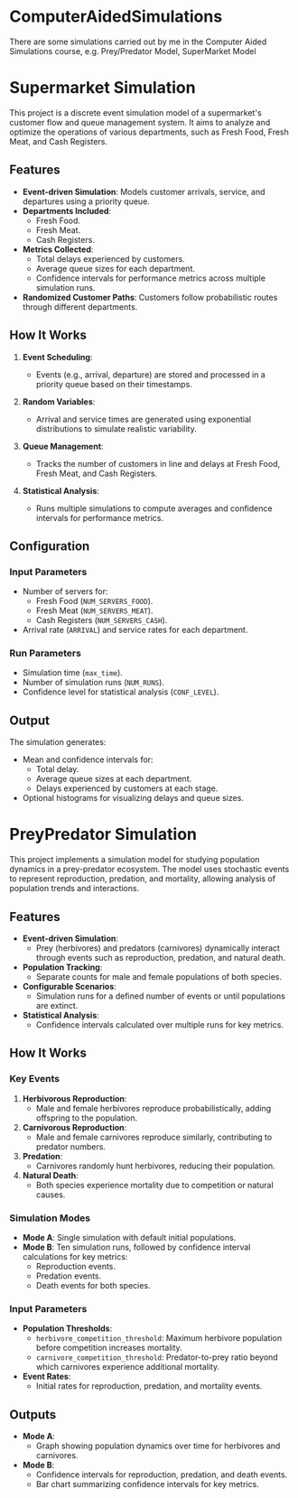 # ComputerAidedSimulations
There are some simulations carried out by me in the Computer Aided Simulations course, e.g. Prey/Predator Model, SuperMarket Model
# Supermarket Simulation

This project is a discrete event simulation model of a supermarket's customer flow and queue management system. It aims to analyze and optimize the operations of various departments, such as Fresh Food, Fresh Meat, and Cash Registers.

## Features

- **Event-driven Simulation**: Models customer arrivals, service, and departures using a priority queue.
- **Departments Included**:
  - Fresh Food.
  - Fresh Meat.
  - Cash Registers.
- **Metrics Collected**:
  - Total delays experienced by customers.
  - Average queue sizes for each department.
  - Confidence intervals for performance metrics across multiple simulation runs.
- **Randomized Customer Paths**: Customers follow probabilistic routes through different departments.

## How It Works

1. **Event Scheduling**: 
   - Events (e.g., arrival, departure) are stored and processed in a priority queue based on their timestamps.
   
2. **Random Variables**:
   - Arrival and service times are generated using exponential distributions to simulate realistic variability.

3. **Queue Management**:
   - Tracks the number of customers in line and delays at Fresh Food, Fresh Meat, and Cash Registers.

4. **Statistical Analysis**:
   - Runs multiple simulations to compute averages and confidence intervals for performance metrics.

## Configuration

### Input Parameters
- Number of servers for:
  - Fresh Food (`NUM_SERVERS_FOOD`).
  - Fresh Meat (`NUM_SERVERS_MEAT`).
  - Cash Registers (`NUM_SERVERS_CASH`).
- Arrival rate (`ARRIVAL`) and service rates for each department.

### Run Parameters
- Simulation time (`max_time`).
- Number of simulation runs (`NUM_RUNS`).
- Confidence level for statistical analysis (`CONF_LEVEL`).

## Output

The simulation generates:
- Mean and confidence intervals for:
  - Total delay.
  - Average queue sizes at each department.
  - Delays experienced by customers at each stage.
- Optional histograms for visualizing delays and queue sizes.

# PreyPredator Simulation

This project implements a simulation model for studying population dynamics in a prey-predator ecosystem. The model uses stochastic events to represent reproduction, predation, and mortality, allowing analysis of population trends and interactions.

## Features

- **Event-driven Simulation**:
  - Prey (herbivores) and predators (carnivores) dynamically interact through events such as reproduction, predation, and natural death.
- **Population Tracking**:
  - Separate counts for male and female populations of both species.
- **Configurable Scenarios**:
  - Simulation runs for a defined number of events or until populations are extinct.
- **Statistical Analysis**:
  - Confidence intervals calculated over multiple runs for key metrics.

## How It Works

### Key Events
1. **Herbivorous Reproduction**:
   - Male and female herbivores reproduce probabilistically, adding offspring to the population.
2. **Carnivorous Reproduction**:
   - Male and female carnivores reproduce similarly, contributing to predator numbers.
3. **Predation**:
   - Carnivores randomly hunt herbivores, reducing their population.
4. **Natural Death**:
   - Both species experience mortality due to competition or natural causes.

### Simulation Modes
- **Mode A**: Single simulation with default initial populations.
- **Mode B**: Ten simulation runs, followed by confidence interval calculations for key metrics:
  - Reproduction events.
  - Predation events.
  - Death events for both species.

### Input Parameters
- **Population Thresholds**:
  - `herbivore_competition_threshold`: Maximum herbivore population before competition increases mortality.
  - `carnivore_competition_threshold`: Predator-to-prey ratio beyond which carnivores experience additional mortality.
- **Event Rates**:
  - Initial rates for reproduction, predation, and mortality events.

## Outputs

- **Mode A**:
  - Graph showing population dynamics over time for herbivores and carnivores.
- **Mode B**:
  - Confidence intervals for reproduction, predation, and death events.
  - Bar chart summarizing confidence intervals for key metrics.



